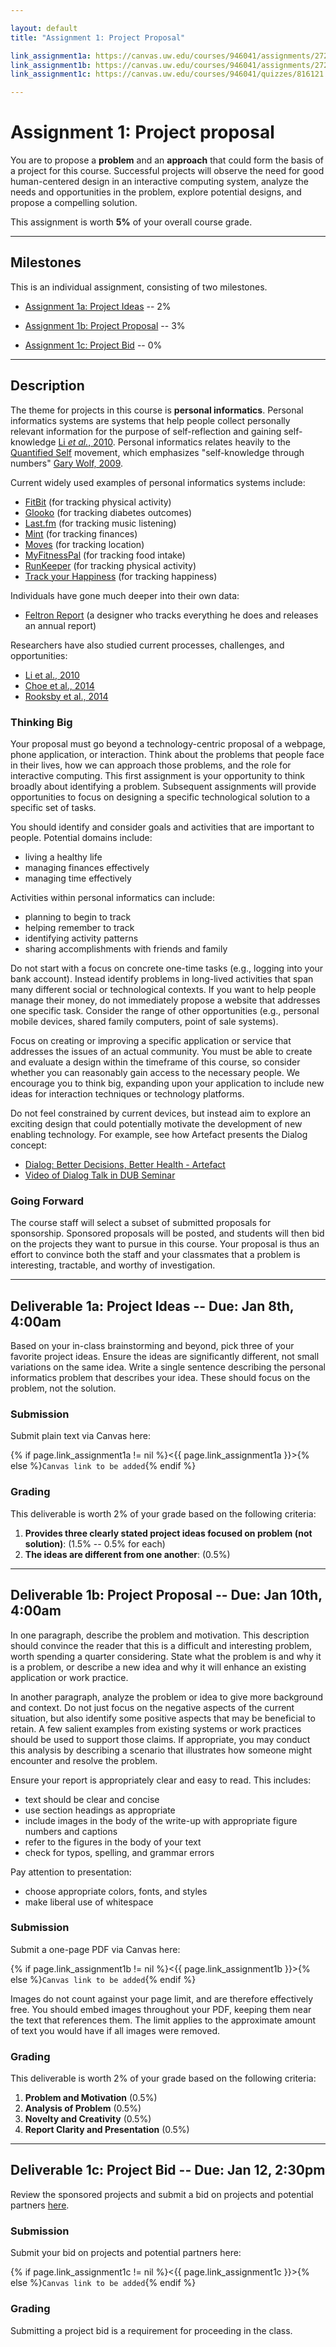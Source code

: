```yaml
---

layout: default
title: "Assignment 1: Project Proposal"

link_assignment1a: https://canvas.uw.edu/courses/946041/assignments/2729102
link_assignment1b: https://canvas.uw.edu/courses/946041/assignments/2729118
link_assignment1c: https://canvas.uw.edu/courses/946041/quizzes/816121

---
```


# Assignment 1: Project proposal

You are to propose a __problem__ and an __approach__ that could form the basis of a project for this course.
Successful projects will observe the need for good human-centered design in an interactive computing system, 
analyze the needs and opportunities in the problem, explore potential designs, and propose a compelling solution.

This assignment is worth __5%__ of your overall course grade.

---

## Milestones

This is an individual assignment, consisting of two milestones.

* [Assignment 1a: Project Ideas](#assignment1a) -- 2%

* [Assignment 1b: Project Proposal](#assignment1b) -- 3%

* [Assignment 1c: Project Bid](#assignment1c) -- 0%

---

## Description

The theme for projects in this course is __personal informatics__. Personal informatics systems are systems that help people collect personally relevant information for the purpose of self-reflection and gaining self-knowledge [Li _et al._, 2010](http://www.personalinformatics.org/lab/model/). Personal informatics relates heavily to the [Quantified Self](http://quantifiedself.com/) movement, which emphasizes "self-knowledge through numbers" [Gary Wolf, 2009](http://archive.wired.com/medtech/health/magazine/17-07/lbnp_knowthyself).
 
Current widely used examples of personal informatics systems include:

- [FitBit](http://www.fitbit.com/) (for tracking physical activity)
- [Glooko](http://glooko.com/) (for tracking diabetes outcomes)
- [Last.fm](http://www.last.fm) (for tracking music listening)
- [Mint](http://www.mint.com/) (for tracking finances)
- [Moves](http://www.moves-app.com/) (for tracking location)
- [MyFitnessPal](http://www.myfitnesspal.com/) (for tracking food intake)
- [RunKeeper](http://www.runkeeper.com/) (for tracking physical activity)
- [Track your Happiness](https://www.trackyourhappiness.org/) (for tracking happiness)

Individuals have gone much deeper into their own data:

- [Feltron Report](http://feltron.com/) (a designer who tracks everything he does and releases an annual report)

Researchers have also studied current processes, challenges, and opportunities:

- [Li et al., 2010](http://www.personalinformatics.org/docs/lab/2010-chi-ianli-stage-based-model.pdf)
- [Choe et al., 2014](http://students.washington.edu/eunky/download/CHI-2014-Choe-QuantifiedSelf.pdf)
- [Rooksby et al., 2014](http://www.johnrooksby.org/papers/livedinformatics.pdf)

### Thinking Big
 
Your proposal must go beyond a technology-centric proposal of a webpage, phone application, or interaction. Think about 
the problems that people face in their lives, how we can approach those problems, and the role for interactive computing.
This first assignment is your opportunity to think broadly about identifying a problem. Subsequent assignments will provide 
opportunities to focus on designing a specific technological solution to a specific set of tasks.

You should identify and consider goals and activities that are important to people. Potential domains include:

 - living a healthy life
 - managing finances effectively
 - managing time effectively

Activities within personal informatics can include:

 - planning to begin to track
 - helping remember to track
 - identifying activity patterns 
 - sharing accomplishments with friends and family

Do not start with a focus on concrete one-time tasks (e.g., logging into your bank account). 
Instead identify problems in long-lived activities that span many different social or technological contexts. 
If you want to help people manage their money, do not immediately propose a website that addresses one specific task. 
Consider the range of other opportunities (e.g., personal mobile devices, shared family computers, point of sale systems).

Focus on creating or improving a specific application or service that addresses the issues of an actual community. 
You must be able to create and evaluate a design within the timeframe of this course, so consider whether you 
can reasonably gain access to the necessary people. We encourage you to think big, expanding upon your application 
to include new ideas for interaction techniques or technology platforms. 

Do not feel constrained by current devices, but instead aim to explore an exciting design that could potentially 
motivate the development of new enabling technology. For example, see how Artefact presents the Dialog concept:

- [Dialog: Better Decisions, Better Health - Artefact](http://www.artefactgroup.com/content/work/dialog/)
- [Video of Dialog Talk in DUB Seminar](http://vimeo.com/103167385)

### Going Forward

The course staff will select a subset of submitted proposals for sponsorship. Sponsored proposals will be posted,
and students will then bid on the projects they want to pursue in this course. Your proposal is thus an effort to 
convince both the staff and your classmates that a problem is interesting, tractable, and worthy of investigation.

<a name="assignment1a"></a>

---

## Deliverable 1a: Project Ideas -- Due: Jan 8th, 4:00am

Based on your in-class brainstorming and beyond, pick three of your favorite project ideas.
Ensure the ideas are significantly different, not small variations on the same idea.
Write a single sentence describing the personal informatics problem that describes your idea.
These should focus on the problem, not the solution.

### Submission

Submit plain text via Canvas here:

{% if page.link_assignment1a != nil %}<{{ page.link_assignment1a }}>{% else %}`Canvas link to be added`{% endif %}

### Grading

This deliverable is worth 2% of your grade based on the following criteria:

1. __Provides three clearly stated project ideas focused on problem (not solution)__: (1.5% -- 0.5% for each)
2. __The ideas are different from one another__: (0.5%)


<a name="assignment1b"></a>

---

## Deliverable 1b: Project Proposal -- Due: Jan 10th, 4:00am

In one paragraph, describe the problem and motivation. 
This description should convince the reader that this is a difficult and interesting problem, worth spending a quarter considering. 
State what the problem is and why it is a problem, or describe a new idea and why it will enhance an existing application or work practice.

In another paragraph, analyze the problem or idea to give more background and context. 
Do not just focus on the negative aspects of the current situation, but also identify some positive aspects that may be beneficial to retain. 
A few salient examples from existing systems or work practices should be used to support those claims.
If appropriate, you may conduct this analysis by describing a scenario that illustrates how someone might encounter and resolve the problem.

Ensure your report is appropriately clear and easy to read. This includes:

 - text should be clear and concise
 - use section headings as appropriate
 - include images in the body of the write-up with appropriate figure numbers and captions
 - refer to the figures in the body of your text
 - check for typos, spelling, and grammar errors

Pay attention to presentation:

 - choose appropriate colors, fonts, and styles
 - make liberal use of whitespace

### Submission

Submit a one-page PDF via Canvas here:

{% if page.link_assignment1b != nil %}<{{ page.link_assignment1b }}>{% else %}`Canvas link to be added`{% endif %}

Images do not count against your page limit, and are therefore effectively free. 
You should embed images throughout your PDF, keeping them near the text that references them.
The limit applies to the approximate amount of text you would have if all images were removed.


### Grading

This deliverable is worth 2% of your grade based on the following criteria:

1. __Problem and Motivation__ (0.5%)
2. __Analysis of Problem__ (0.5%)
3. __Novelty and Creativity__ (0.5%)
4. __Report Clarity and Presentation__ (0.5%)


<a name="assignment1c"></a>

---

## Deliverable 1c: Project Bid -- Due: Jan 12, 2:30pm

Review the sponsored projects and submit a bid on projects and potential partners [here](../../projects.html).

### Submission

Submit your bid on projects and potential partners here:

{% if page.link_assignment1c != nil %}<{{ page.link_assignment1c }}>{% else %}`Canvas link to be added`{% endif %}

### Grading

Submitting a project bid is a requirement for proceeding in the class.
